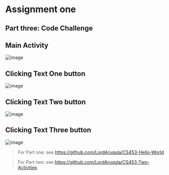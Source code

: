 # Assignment one
## Part three: Code Challenge

## Main Activity

![image](https://user-images.githubusercontent.com/41593388/215400315-1f9fb8a5-2f27-4a5f-9ad4-a4a3b7303a8a.png)

## Clicking Text One button

![image](https://user-images.githubusercontent.com/41593388/215400373-1dd3211c-48d1-4ff7-9ad7-641c08254952.png)

## Clicking Text Two button

![image](https://user-images.githubusercontent.com/41593388/215400510-544acb80-cc9f-4661-81ca-33693696d78e.png)

## Clicking Text Three button

![image](https://user-images.githubusercontent.com/41593388/215400526-7fecdfee-2d95-4199-a94c-f728a2b06d2a.png)

> For Part one: see https://github.com/LordArugula/CS453-Hello-World

> For Part two: see https://github.com/LordArugula/CS453-Two-Activities
